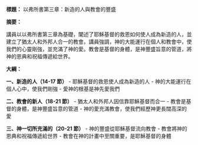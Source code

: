 **標題：** 以弗所書第三章：新造的人與教會的豐盛

**摘要：**

講員以以弗所書第三章為基礎，闡述了耶穌基督的救恩如何使人成為新造的人，並建立了猶太人和外邦人合一的教會。講員強調，神的大能運行在個人和教會中，使我們的心靈剛強，並充滿了神的愛。教會是基督的身體，是神豐盛旨意的管道，將神的恩典和祝福傳遞給世界。

**大綱：**

**一、新造的人（14-17 節）**
    - 耶穌基督的救恩使人成為新造的人
    - 神的大能運行在個人心中，使我們剛強
    - 愛神的根基是神先愛我們

**二、教會的新人（18-21 節）**
    - 猶太人和外邦人因信靠耶穌基督而合一
    - 教會是基督的身體，是神豐盛旨意的管道
    - 神的愛充滿教會，使我們經歷神更長闊高深的愛

**三、神一切所充滿的（20-21 節）**
    - 神的豐盛從耶穌基督流向教會
    - 教會將神的恩典和祝福傳遞給世界
    - 教會在神的計畫中至關重要，是耶穌基督的身體